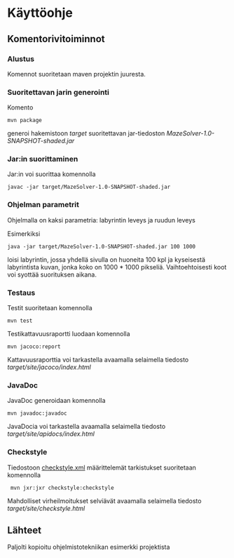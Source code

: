# Käyttöohje

## Komentorivitoiminnot

### Alustus

Komennot suoritetaan maven projektin juuresta.

### Suoritettavan jarin generointi

Komento

```
mvn package
```

generoi hakemistoon _target_ suoritettavan jar-tiedoston _MazeSolver-1.0-SNAPSHOT-shaded.jar_

### Jar:in suorittaminen

Jar:in voi suorittaa komennolla
```
javac -jar target/MazeSolver-1.0-SNAPSHOT-shaded.jar
```
### Ohjelman parametrit

Ohjelmalla on kaksi parametria: labyrintin leveys ja ruudun leveys  

Esimerkiksi
```
java -jar target/MazeSolver-1.0-SNAPSHOT-shaded.jar 100 1000
```
loisi labyrintin, jossa yhdellä sivulla on huoneita 100 kpl ja kyseisestä labyrintista kuvan, jonka koko on 1000 * 1000 pikseliä.
Vaihtoehtoisesti koot voi syottää suorituksen aikana.

### Testaus

Testit suoritetaan komennolla

```
mvn test
```

Testikattavuusraportti luodaan komennolla

```
mvn jacoco:report
```

Kattavuusraporttia voi tarkastella avaamalla selaimella tiedosto _target/site/jacoco/index.html_



### JavaDoc

JavaDoc generoidaan komennolla

```
mvn javadoc:javadoc
```

JavaDocia voi tarkastella avaamalla selaimella tiedosto _target/site/apidocs/index.html_

### Checkstyle

Tiedostoon [checkstyle.xml](https://github.com/mluukkai/OtmTodoApp/blob/master/checkstyle.xml) määrittelemät tarkistukset suoritetaan komennolla

```
 mvn jxr:jxr checkstyle:checkstyle
```

Mahdolliset virheilmoitukset selviävät avaamalla selaimella tiedosto _target/site/checkstyle.html_

## Lähteet

Paljolti kopioitu ohjelmistotekniikan esimerkki projektista
